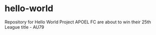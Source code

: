 # hello-world
Repository for Hello World Project
APOEL FC are about to win their 25th League title - AU79
